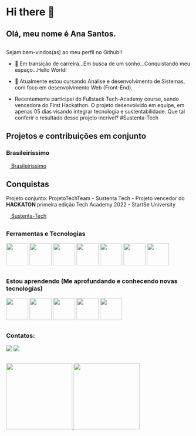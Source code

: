 # Hi there 👋

## Olá, meu nome é Ana Santos.

##

Sejam bem-vindos(as) ao meu perfil no Github!!



- 🔭 Em transição de carreira...Em busca de um sonho...Conquistando meu espaço...Hello World!

- 🌱 Atualmente estou cursando Análise e desenvolvimento de Sistemas, com foco em desenvolvimento Web (Front-End).

- Recentemente participei do Fullstack Tech-Academy course, sendo vencedora do First Hackathon. O projeto desenvolvido em equipe, em apenas 05 dias visando integrar tecnologia e sustentabilidade. Que tal conferir o resultado desse projeto incrível? #Sustenta-Tech
##

## Projetos e contribuições em conjunto

<div>
<h3>Brasileiríssimo</h3>
<p> 
<a href="https://matheusxavierr.github.io/ProjetoDev/
" target="_blank"><img src="https://www.svgrepo.com/show/72638/link.svg" target="_blank" width="10" height="10"> Brasileiríssimo</a>

##

## Conquistas

Projeto conjunto: ProjetoTechTeam - Sustenta Tech - Projeto vencedor do <b>HACKATON</b> primeira edição Tech Academy 2022 - StartSe University

<a href="https://wellpt.github.io/TechTeamProject/" target="_blank"><img src="https://www.svgrepo.com/show/72638/link.svg" target="_blank" width="10" height="10"> Sustenta-Tech</a>

##

### Ferramentas e Tecnologias


<img src="https://cdn.jsdelivr.net/gh/devicons/devicon/icons/html5/html5-original.svg" width="60" height="60" />  <img src="https://cdn.jsdelivr.net/gh/devicons/devicon/icons/css3/css3-plain-wordmark.svg" width="60" height="60"/>   <img src="https://cdn.jsdelivr.net/gh/devicons/devicon/icons/javascript/javascript-original.svg" width="60" height="60" />   <img src="https://cdn.jsdelivr.net/gh/devicons/devicon/icons/figma/figma-original.svg" width="60" height="60" />  <img src="https://cdn.jsdelivr.net/gh/devicons/devicon/icons/git/git-original.svg" width="60" height="60" /> 
            <img src="https://cdn.jsdelivr.net/gh/devicons/devicon/icons/canva/canva-original.svg" width="60" height="60" /> 
            <img src="https://cdn.jsdelivr.net/gh/devicons/devicon/icons/github/github-original.svg" width="60" height="60"/>
          
              

           
          
      
 ## 
 ### Estou aprendendo (Me aprofundando e conhecendo novas tecnologias)
 
<img src="https://cdn.jsdelivr.net/gh/devicons/devicon/icons/firebase/firebase-plain.svg" width="60" height="60"  /> <img src="https://cdn.jsdelivr.net/gh/devicons/devicon/icons/javascript/javascript-original.svg" width="60" height="60" /> 
            <img src="https://cdn.jsdelivr.net/gh/devicons/devicon/icons/php/php-original.svg" width="60" height="60" /> 
            <img src="https://cdn.jsdelivr.net/gh/devicons/devicon/icons/wordpress/wordpress-original.svg" width="60" height="60" /> 
            <img src="https://cdn.jsdelivr.net/gh/devicons/devicon/icons/react/react-original-wordmark.svg" width="60" height="60" />        
            
          
          
            
          
   ##       
  ### Contatos:          
<div>
<a href = "mailto:anacbdn@gmail.com"><img src="https://img.shields.io/badge/Gmail-D14836?style=for-the-badge&logo=gmail&logoColor=white" target="_blank"></a>
<a href="https://www.linkedin.com/in/https://www.linkedin.com/in/ana-saantos" target="_blank"><img src="https://img.shields.io/badge/-LinkedIn-%230077B5?style=for-the-badge&logo=linkedin&logoColor=white" target="_blank"></a>   
</div>
 
 ##
 
         
 
<div>
<a href="https://github.com/anikape">
<img height="180em" src="https://github-readme-stats.vercel.app/api/top-langs/?username=anikape&layout=compact&langs_count=7&theme=dracula"/>
<img height="180em" src="https://github-readme-stats.vercel.app/api?username=anikape&show_icons=true&theme=dracula&include_all_commits=true&count_private=true"/>
            </a>
</div>

          
          
